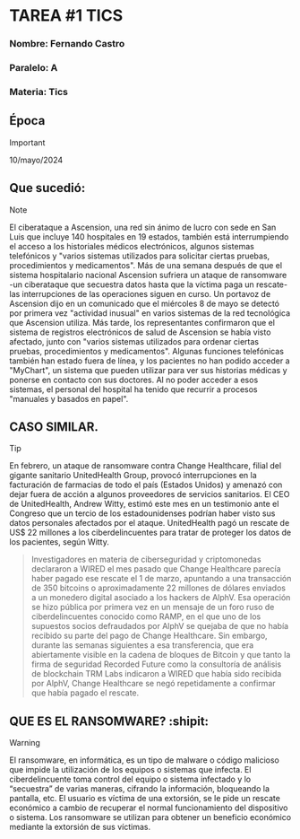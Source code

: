 # TAREA #1 TICS
### Nombre: Fernando Castro
### Paralelo: A
### Materia: Tics

## Época 
> [!IMPORTANT]
>10/mayo/2024
## Que sucedió:
> [!NOTE]
>El ciberataque a Ascension, una red sin ánimo de lucro con sede en San Luis que incluye 140 hospitales en 19 estados, también está interrumpiendo el acceso a los historiales médicos electrónicos, algunos sistemas telefónicos y "varios sistemas utilizados para solicitar ciertas pruebas, procedimientos y medicamentos".
Más de una semana después de que el sistema hospitalario nacional Ascension sufriera un ataque de ransomware -un ciberataque que secuestra datos hasta que la víctima paga un rescate- las interrupciones de las operaciones siguen en curso.
Un portavoz de Ascension dijo en un comunicado que el miércoles 8 de mayo se detectó por primera vez "actividad inusual" en varios sistemas de la red tecnológica que Ascension utiliza. Más tarde, los representantes confirmaron que el sistema de registros electrónicos de salud de Ascension se había visto afectado, junto con "varios sistemas utilizados para ordenar ciertas pruebas, procedimientos y medicamentos". Algunas funciones telefónicas también han estado fuera de línea, y los pacientes no han podido acceder a "MyChart", un sistema que pueden utilizar para ver sus historias médicas y ponerse en contacto con sus doctores.
Al no poder acceder a esos sistemas, el personal del hospital ha tenido que recurrir a procesos "manuales y basados en papel".
## CASO SIMILAR.
> [!TIP]
>En febrero, un ataque de ransomware contra Change Healthcare, filial del gigante sanitario UnitedHealth Group, provocó interrupciones en la facturación de farmacias de todo el país (Estados Unidos) y amenazó con dejar fuera de acción a algunos proveedores de servicios sanitarios. El CEO de UnitedHealth, Andrew Witty, estimó este mes en un testimonio ante el Congreso que un tercio de los estadounidenses podrían haber visto sus datos personales afectados por el ataque. 
UnitedHealth pagó un rescate de US$ 22 millones a los ciberdelincuentes para tratar de proteger los datos de los pacientes, según Witty.

>Investigadores en materia de ciberseguridad y criptomonedas declararon a WIRED el mes pasado que Change Healthcare parecía haber pagado ese rescate el 1 de marzo, apuntando a una transacción de 350 bitcoins o aproximadamente 22 millones de dólares enviados a un monedero digital asociado a los hackers de AlphV. Esa operación se hizo pública por primera vez en un mensaje de un foro ruso de ciberdelincuentes conocido como RAMP, en el que uno de los supuestos socios defraudados por AlphV se quejaba de que no había recibido su parte del pago de Change Healthcare. Sin embargo, durante las semanas siguientes a esa transferencia, que era abiertamente visible en la cadena de bloques de Bitcoin y que tanto la firma de seguridad Recorded Future como la consultoría de análisis de blockchain TRM Labs indicaron a WIRED que había sido recibida por AlphV, Change Healthcare se negó repetidamente a confirmar que había pagado el rescate.

## QUE ES EL RANSOMWARE? :shipit:
> [!WARNING]
>El ransomware, en informática, es un tipo de malware o código malicioso que impide la utilización de los equipos o sistemas que infecta. El ciberdelincuente toma control del equipo o sistema infectado y lo “secuestra” de varias maneras, cifrando la información, bloqueando la pantalla, etc. El usuario es víctima de una extorsión, se le pide un rescate económico a cambio de recuperar el normal funcionamiento del dispositivo o sistema.
Los ransomware se utilizan para obtener un beneficio económico mediante la extorsión de sus víctimas.

